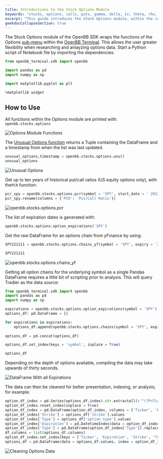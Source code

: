 ```yaml
---
title: Introductions to the Stock Options Module
keywords: "stocks, options, calls, puts, gamma, delta, iv, theta, rho, greeks, charm, vanna, vomma, derivatives, contracts, ^SPX, ^VIX, ^NDX, chains, oi, vol, volume, open, interest, expiration, dte, volatility, underlying"
excerpt: "This guide introduces the Stock Options module, within the context of the OpenBB SDK"
geekdocCollapseSection: true
---
```

The Stock Options module of the OpenBB SDK wraps the functions of the Options [sub-menu](https://openbb-finance.github.io/OpenBBTerminal/terminal/stocks/options/) within the [OpenBB Terminal](https://openbb-finance.github.io/OpenBBTerminal/terminal/). This allows the user greater flexibility when researching and anlayzing options data. Start a Python script of Notebook file by importing the dependencies:

```python
from openbb_terminal.sdk import openbb

import pandas as pd
import numpy as np

import matplotlib.pyplot as plt

%matplotlib widget
```

## How to Use

All functions within the Options module are printed with: `openbb.stocks.options`

![Options Module Functions](https://user-images.githubusercontent.com/85772166/199891549-1331a65c-6251-4206-b77c-c64dfabe70f4.png "Options Module Functions")

The [Unusual Options function](https://openbb-finance.github.io/OpenBBTerminal/terminal/stocks/options/unu/) returns a Tuple containing the DataFrame and a timestamp from when the list was last updated.

```python
unusual_options,timestamp = openbb.stocks.options.unu()
unusual_options
```

![Unusual Options](https://user-images.githubusercontent.com/85772166/199891691-da3af87e-99c3-4d01-881f-62b6b0d3ae34.png "Unusual Options")

Get up to ten years of historical put/call ratios (US equity options only), with the`PCR` function:

```python
pcr_spy = openbb.stocks.options.pcr(symbol = 'SPY', start_date = ' 2012-11-03')
pcr_spy.rename(columns = {'PCR': 'Put/Call Ratio'})
```

![openbb.stocks.options.pcr](https://user-images.githubusercontent.com/85772166/199892365-f0ece3fa-307f-41cd-9326-d515f1d8b716.png "openbb.stocks.options.pcr")

The list of expiration dates is generated with:

```python
openbb.stocks.options.option_expirations('SPY')
```

Get the raw DataFrame for an options chain from yFinance by using:

```python
SPY221111 = openbb.stocks.options.chains_yf(symbol = 'SPY', expiry = '2022-11-11')

SPY221111
```

![openbb.stocks.options.chains_yf](https://user-images.githubusercontent.com/85772166/199900266-668af99d-ae72-4bca-9b40-14228b25279b.png "openbb.stocks.options.chains_yf")

Getting all option chains for the underlying symbol as a single Pandas DataFrame requires a little bit of scripting prior to analysis. This will query Tradier as the data source:

```python
from openbb_terminal.sdk import openbb
import pandas as pd
import numpy as np

expirations = openbb.stocks.options.option_expirations(symbol = 'SPY')
options_df: pd.DataFrame = []

for expirations in expirations:
    options_df.append(openbb.stocks.options.chains(symbol = 'SPY', expiry = expirations))
  
options_df = pd.concat(options_df)

options_df.set_index(keys = 'symbol', inplace = True)

options_df
```

Depending on the depth of options available, compiling the data may take upwards of thirty seconds.

![DataFrame With all Expirations](https://user-images.githubusercontent.com/85772166/199893166-35ef062d-c16e-464d-a392-378ef4c6a1ee.png "DataFrame With all Expirations")

The data can then be cleaned for better presentation, indexing, or analysis; for example:

```python
option_df_index = pd.Series(options_df.index).str.extractall(r'^(?P<Ticker>\D*)(?P<Expiration>\d*)(?P<Type>\D*)(?P<Strike>\d*)')
option_df_index.reset_index(inplace = True)
option_df_index = pd.DataFrame(option_df_index, columns = ['Ticker', 'Expiration', 'Strike', 'Type'])
option_df_index['Strike'] = options_df['strike'].values
option_df_index['Type'] = options_df['option_type'].values
option_df_index['Expiration'] = pd.DatetimeIndex(data = option_df_index['Expiration'], yearfirst = True).strftime('%Y-%m-%d')
option_df_index['Type'] = pd.DataFrame(option_df_index['Type']).replace(to_replace = ['put', 'call'], value = ['Put', 'Call'])
df_columns = list(options_df.columns)
option_df_index.set_index(keys = ['Ticker', 'Expiration', 'Strike', 'Type'], inplace = True)
options_df = pd.DataFrame(data = options_df.values, index = option_df_index.index, columns = df_columns)
```

![Cleaning Options Data](https://user-images.githubusercontent.com/85772166/199898649-0ff7ae37-a0bd-4936-8749-c443fa40bb9a.png "Cleaning Options Data")
